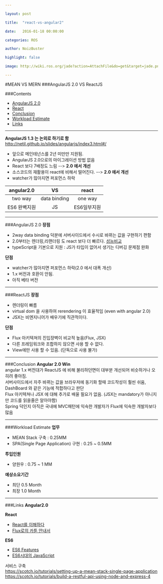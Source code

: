```yaml
---

layout: post

title:  "react-vs-angular2"

date:   2016-01-18 00:00:00

categories: ROS

author: NoizBuster

highlight: false

image: http://wiki.ros.org/jade?action=AttachFile&do=get&target=jade.png

---
```


#MEAN VS MERN
###AngularJS 2.0 VS ReactJS

###Contents
- [AngularJS 2.0](#angular)
- [React](#react)
- [Conclusion](#conclusion)
- [Workload Estimate](#estimation)
- [Links](#links)

---

**AngularJS 1.3 는 논외로 하기로 함**  
http://netil.github.io/slides/angularjs/index3.html#/
- 앞으로 메인테넌스를 2년 미만만 지원됨.
- AngularJS 2.0으로의 마이그레이션 방법 없음
- React 보다 7배정도 느림 --> **2.0 에서 개선**
- 소스코드의 재활용이 react에 비해서 떨어진다. --> **2.0 에서 개선**
- watcher가 많아지면 퍼포먼스 하락  

|angular2.0|VS|react|
|:---:|:---:|:---:|
|two way|data binding|one way|
|ES6 완벽지원|JS|ES6일부지원|

---

###<a name="angular"></a>AngularJS 2.0
**장점**  
- 2way data binding 덕분에 서버사이드에서 수시로 바뀌는 값을 구현하기 편함  
- 2.0부터는 렌더링,리랜더링 도 react 보다 더 빠르다. [성능비교]  
- typeScript을 기본으로 지원 : JS가 타입이 없어서 생기는 디버깅 문제점 완화  

**단점**  
- watcher가 많아지면 퍼포먼스 하락(2.0 에서 대폭 개선)  
- 1.x 버전과 호환이 안됨.  
- 아직 베타 버전

---

###<a name="react"></a>ReactJS
**장점**  
- 렌더링이 빠름  
- virtual dom 을 사용하여 rerendering 이 효율적임 (even with angular 2.0)  
- JSX는 비엔지니어가 배우기에 직관적이다.

**단점**  
- Flux 아키텍쳐의 진입장벽이 비교적 높음(Flux, JSX)  
- 다른 프레임워크와 조합하지 않으면 사용 할 수 없다.  
- View에만 사용 할 수 있음. (단독으로 사용 불가)

---

###<a name="conclusion"></a>Conclusion
**Angular 2.0 Win**  
angular 1.x 버전대가 ReactJS 에 비해 불리하던면이 대부분 개선되어 비슷하거나 오히려 좋아짐.  
서버사이드에서 자주 바뀌는 값을 브라우저에 동기화 할때 코드작성이 훨씬 쉬움, DashBoard 와 같은 기능에 적합하다고 판단  
Flux 아키텍쳐나 JSX 에 대해 추가로 배울 필요가 없음. (JSX는 mandatory가 아니지만 코드를 읽을줄은 알아야함)  
Spring 덕인지 아직은 국내에 MVC패턴에 익숙한 개발자가 Flux에 익숙한 개발자보다 많음  

---

###<a name="estimation"></a>Workload Estimate
**업무**  
- MEAN Stack 구축 : 0.25MM  
- SPA(Single Page Application) 구현 : 0.25 ~ 0.5MM  

**투입인원**
- 양원우 : 0.75 ~ 1 MM

**예상소요기간**
- 최단 0.5 Month
- 최장 1.0 Month

---

###<a name="links"></a>Links
**Angular2.0**  

**React**  
- [React를 이해하다](http://blog.coderifleman.com/post/122232296024/reactjs%EB%A5%BC-%EC%9D%B4%ED%95%B4%ED%95%98%EB%8B%A41)  
- [Flux로의 카툰 안내서](http://bestalign.github.io/2015/10/06/cartoon-guide-to-flux/)

**ES6**
- [ES6 Features](http://es6-features.org)
- [ES6시대의 JavaScript](https://gist.github.com/marocchino/841e2ff62f59f420f9d9)

<!--Reference-->
[성능비교]: http://info.meteor.com/blog/comparing-performance-of-blaze-react-angular-meteor-and-angular-2-with-meteor
[savioke(서비스로봇업체)]: http://www.savioke.com/
[Celery Python(job queue)]: http://www.celeryproject.org/

서비스 구축  
https://scotch.io/tutorials/setting-up-a-mean-stack-single-page-application  
https://scotch.io/tutorials/build-a-restful-api-using-node-and-express-4
